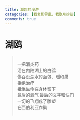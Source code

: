 ```yaml
---
title: 湖鸥的漫游
categories: [我舞影零乱，我歌月徘徊]
comments: true
---
```

# 湖鸥
> <br>一把消炎药<br>洒在内陆湖上的白鸥<BR>像吞没湖水的面包、暖和巢<br>拒绝治疗<br>拒绝生命在身体留下<br>最后的氧气 最后的文字和快门<br>一切的飞翔成了雕塑<br>在西伯利亚作巢<br><br>



